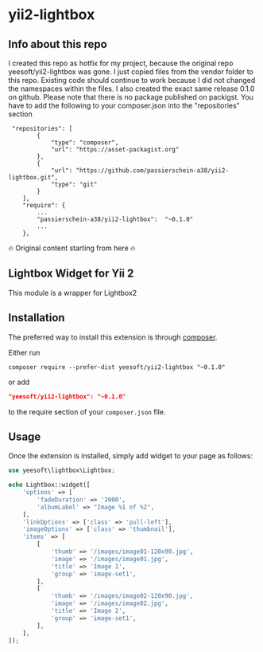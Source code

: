 # yii2-lightbox

## Info about this repo

I created this repo as hotfix for my project, because the original repo yeesoft/yii2-lightbox was gone. I just copied files from the vendor folder to this repo. Existing code should continue to work because I did not changed the namespaces within the files. I also created the exact same release 0.1.0 on github.
Please note that there is no package published on packigst. You have to add the following to your composer.json into the "repositories" section

```  
 "repositories": [
        {
            "type": "composer",
            "url": "https://asset-packagist.org"
        },
        {
            "url": "https://github.com/passierschein-a38/yii2-lightbox.git",
            "type": "git"
        }
    ],
    "require": {
        ...
        "passierschein-a38/yii2-lightbox":  "~0.1.0"
        ...
    },
```

:fire: Original content starting from here :fire:

## Lightbox Widget for Yii 2

This module is a wrapper for Lightbox2

Installation
------------

The preferred way to install this extension is through [composer](http://getcomposer.org/download/).

Either run

```
composer require --prefer-dist yeesoft/yii2-lightbox "~0.1.0"
```

or add

```json
"yeesoft/yii2-lightbox": "~0.1.0"
```

to the require section of your `composer.json` file.

Usage
------------
Once the extension is installed, simply add widget to your page as follows:

```php
use yeesoft\lightbox\Lightbox;

echo Lightbox::widget([
    'options' => [
        'fadeDuration' => '2000',
        'albumLabel' => "Image %1 of %2",
    ],
    'linkOptions' => ['class' => 'pull-left'],
    'imageOptions' => ['class' => 'thumbnail'],
    'items' => [
        [
            'thumb' => '/images/image01-120x90.jpg',
            'image' => '/images/image01.jpg',
            'title' => 'Image 1',
            'group' => 'image-set1',
        ],
        [
            'thumb' => '/images/image02-120x90.jpg',
            'image' => '/images/image02.jpg',
            'title' => 'Image 2',
            'group' => 'image-set1',
        ],
    ],
]);
```

